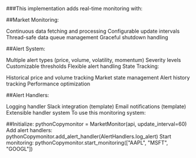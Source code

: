 ###This implementation adds real-time monitoring with:

##Market Monitoring:

Continuous data fetching and processing
Configurable update intervals
Thread-safe data queue management
Graceful shutdown handling

##Alert System:

Multiple alert types (price, volume, volatility, momentum)
Severity levels
Customizable thresholds
Flexible alert handling
State Tracking:

Historical price and volume tracking
Market state management
Alert history tracking
Performance optimization

##Alert Handlers:

Logging handler
Slack integration (template)
Email notifications (template)
Extensible handler system
To use this monitoring system:

##Initialize:
pythonCopymonitor = MarketMonitor(api, update_interval=60)
Add alert handlers:
pythonCopymonitor.add_alert_handler(AlertHandlers.log_alert)
Start monitoring:
pythonCopymonitor.start_monitoring(["AAPL", "MSFT", "GOOGL"])
